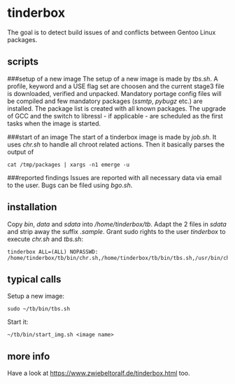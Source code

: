 # tinderbox
The goal is to detect build issues of and conflicts between Gentoo Linux packages.

## scripts
###setup of a new image
The setup of a new image is made by *tbs.sh*.
A profile, keyword and a USE flag set are choosen and the current stage3 file is downloaded, verified and unpacked.
Mandatory portage config files will be compiled and few mandatory packages (*ssmtp*, *pybugz* etc.) are installed.
The package list is created with all known packages.
The upgrade of GCC  and the switch to libressl - if applicable - are scheduled as the first tasks when the image is started.

###start of an image
The start of a tinderbox image is made by *job.sh*.
It uses *chr.sh* to handle all chroot related actions.
Then it basically parses the output of
    
    cat /tmp/packages | xargs -n1 emerge -u

###reported findings
Issues are reported with all necessary data via email to the user.
Bugs can be filed using *bgo.sh*.

## installation
Copy *bin*, *data* and *sdata* into */home/tinderbox/tb*.
Adapt the 2 files in *sdata* and strip away the suffix *.sample*.
Grant sudo rights to the user *tinderbox* to execute *chr.sh* and *tbs.sh*:
    
    tinderbox ALL=(ALL) NOPASSWD: /home/tinderbox/tb/bin/chr.sh,/home/tinderbox/tb/bin/tbs.sh,/usr/bin/chroot


## typical calls
Setup a new image:

    sudo ~/tb/bin/tbs.sh 

Start it:
    
    ~/tb/bin/start_img.sh <image name>


## more info
Have a look at https://www.zwiebeltoralf.de/tinderbox.html too.

